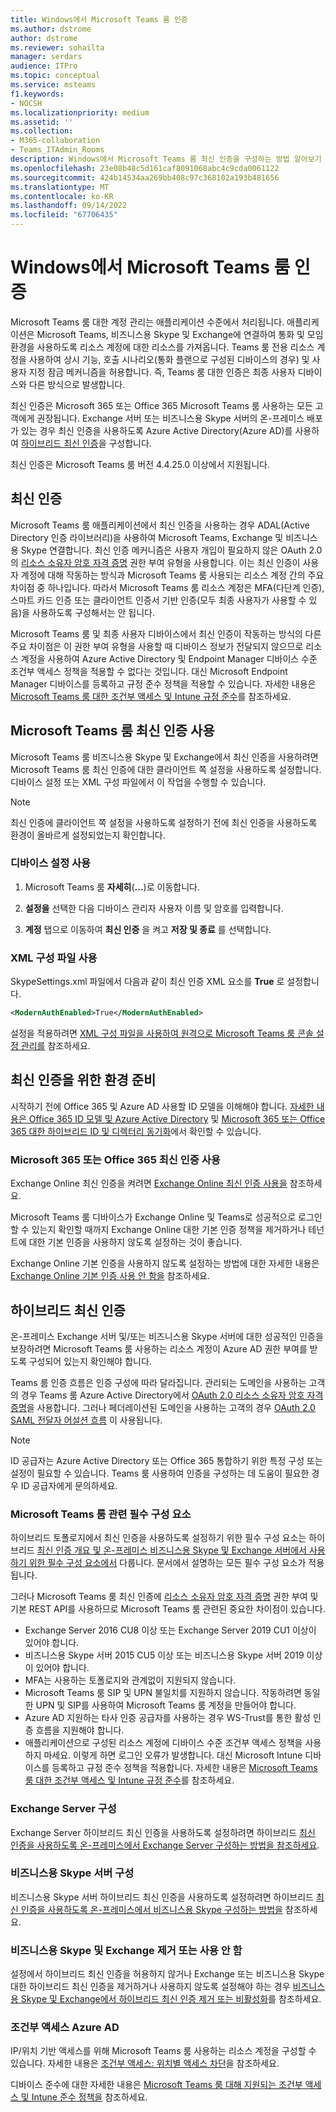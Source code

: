 ```yaml
---
title: Windows에서 Microsoft Teams 룸 인증
ms.author: dstrome
author: dstrome
ms.reviewer: sohailta
manager: serdars
audience: ITPro
ms.topic: conceptual
ms.service: msteams
f1.keywords:
- NOCSH
ms.localizationpriority: medium
ms.assetid: ''
ms.collection:
- M365-collaboration
- Teams_ITAdmin_Rooms
description: Windows에서 Microsoft Teams 룸 최신 인증을 구성하는 방법 알아보기
ms.openlocfilehash: 23e08b48c5d161caf8091068abc4c9cda0061122
ms.sourcegitcommit: 424b14534aa269bb408c97c368102a193b481656
ms.translationtype: MT
ms.contentlocale: ko-KR
ms.lasthandoff: 09/14/2022
ms.locfileid: "67706435"
---
```

# <a name="authentication-in-microsoft-teams-rooms-on-windows"></a>Windows에서 Microsoft Teams 룸 인증

Microsoft Teams 룸 대한 계정 관리는 애플리케이션 수준에서 처리됩니다. 애플리케이션은 Microsoft Teams, 비즈니스용 Skype 및 Exchange에 연결하여 통화 및 모임 환경을 사용하도록 리소스 계정에 대한 리소스를 가져옵니다. Teams 룸 전용 리소스 계정을 사용하여 상시 기능, 호출 시나리오(통화 플랜으로 구성된 디바이스의 경우) 및 사용자 지정 잠금 메커니즘을 허용합니다. 즉, Teams 룸 대한 인증은 최종 사용자 디바이스와 다른 방식으로 발생합니다.  

최신 인증은 Microsoft 365 또는 Office 365 Microsoft Teams 룸 사용하는 모든 고객에게 권장됩니다. Exchange 서버 또는 비즈니스용 Skype 서버의 온-프레미스 배포가 있는 경우 최신 인증을 사용하도록 Azure Active Directory(Azure AD)를 사용하여 [하이브리드 최신 인증](/office365/enterprise/hybrid-modern-auth-overview)을 구성합니다.

최신 인증은 Microsoft Teams 룸 버전 4.4.25.0 이상에서 지원됩니다.

## <a name="modern-authentication"></a>최신 인증

Microsoft Teams 룸 애플리케이션에서 최신 인증을 사용하는 경우 ADAL(Active Directory 인증 라이브러리)을 사용하여 Microsoft Teams, Exchange 및 비즈니스용 Skype 연결합니다. 최신 인증 메커니즘은 사용자 개입이 필요하지 않은 OAuth 2.0의 [리소스 소유자 암호 자격 증명](/azure/active-directory/develop/v2-oauth-ropc) 권한 부여 유형을 사용합니다. 이는 최신 인증이 사용자 계정에 대해 작동하는 방식과 Microsoft Teams 룸 사용되는 리소스 계정 간의 주요 차이점 중 하나입니다. 따라서 Microsoft Teams 룸 리소스 계정은 MFA(다단계 인증), 스마트 카드 인증 또는 클라이언트 인증서 기반 인증(모두 최종 사용자가 사용할 수 있음)을 사용하도록 구성해서는 안 됩니다.

Microsoft Teams 룸 및 최종 사용자 디바이스에서 최신 인증이 작동하는 방식의 다른 주요 차이점은 이 권한 부여 유형을 사용할 때 디바이스 정보가 전달되지 않으므로 리소스 계정을 사용하여 Azure Active Directory 및 Endpoint Manager 디바이스 수준 조건부 액세스 정책을 적용할 수 없다는 것입니다. 대신 Microsoft Endpoint Manager 디바이스를 등록하고 규정 준수 정책을 적용할 수 있습니다. 자세한 내용은 [Microsoft Teams 룸 대한 조건부 액세스 및 Intune 규정 준수](conditional-access-and-compliance-for-devices.md)를 참조하세요.

## <a name="enable-modern-authentication-on-microsoft-teams-rooms"></a>Microsoft Teams 룸 최신 인증 사용

Microsoft Teams 룸 비즈니스용 Skype 및 Exchange에서 최신 인증을 사용하려면 Microsoft Teams 룸 최신 인증에 대한 클라이언트 쪽 설정을 사용하도록 설정합니다. 디바이스 설정 또는 XML 구성 파일에서 이 작업을 수행할 수 있습니다.

> [!NOTE]
> 최신 인증에 클라이언트 쪽 설정을 사용하도록 설정하기 전에 최신 인증을 사용하도록 환경이 올바르게 설정되었는지 확인합니다.

### <a name="using-device-settings"></a>디바이스 설정 사용

1. Microsoft Teams 룸 **자세히**(**...**)로 이동합니다.
    
2. **설정을** 선택한 다음 디바이스 관리자 사용자 이름 및 암호를 입력합니다.
3. **계정** 탭으로 이동하여 **최신 인증** 을 켜고 **저장 및 종료** 를 선택합니다.

### <a name="using-the-xml-config-file"></a>XML 구성 파일 사용

SkypeSettings.xml 파일에서 다음과 같이 최신 인증 XML 요소를 **True** 로 설정합니다.

```XML
<ModernAuthEnabled>True</ModernAuthEnabled>
```

설정을 적용하려면 [XML 구성 파일을 사용하여 원격으로 Microsoft Teams 룸 콘솔 설정 관리를](xml-config-file.md) 참조하세요.

## <a name="prepare-your-environment-for-modern-authentication"></a>최신 인증을 위한 환경 준비

시작하기 전에 Office 365 및 Azure AD 사용할 ID 모델을 이해해야 합니다. [자세한 내용은 Office 365 ID 모델 및 Azure Active Directory](/Office365/Enterprise/about-office-365-identity) 및 [Microsoft 365 또는 Office 365 대한 하이브리드 ID 및 디렉터리 동기화](/Office365/Enterprise/plan-for-directory-synchronization)에서 확인할 수 있습니다.

### <a name="enable-modern-authentication-in-microsoft-365-or-office-365"></a>Microsoft 365 또는 Office 365 최신 인증 사용

Exchange Online 최신 인증을 켜려면 [Exchange Online 최신 인증 사용을](/exchange/clients-and-mobile-in-exchange-online/enable-or-disable-modern-authentication-in-exchange-online) 참조하세요.

Microsoft Teams 룸 디바이스가 Exchange Online 및 Teams로 성공적으로 로그인할 수 있는지 확인할 때까지 Exchange Online 대한 기본 인증 정책을 제거하거나 테넌트에 대한 기본 인증을 사용하지 않도록 설정하는 것이 좋습니다.

Exchange Online 기본 인증을 사용하지 않도록 설정하는 방법에 대한 자세한 내용은 [Exchange Online 기본 인증 사용 안 함을](/exchange/clients-and-mobile-in-exchange-online/disable-basic-authentication-in-exchange-online) 참조하세요.

## <a name="hybrid-modern-authentication"></a>하이브리드 최신 인증

온-프레미스 Exchange 서버 및/또는 비즈니스용 Skype 서버에 대한 성공적인 인증을 보장하려면 Microsoft Teams 룸 사용하는 리소스 계정이 Azure AD 권한 부여를 받도록 구성되어 있는지 확인해야 합니다.

Teams 룸 인증 흐름은 인증 구성에 따라 달라집니다. 관리되는 도메인을 사용하는 고객의 경우 Teams 룸 Azure Active Directory에서 [OAuth 2.0 리소스 소유자 암호 자격 증명](/azure/active-directory/develop/v2-oauth-ropc)을 사용합니다. 그러나 페더레이션된 도메인을 사용하는 고객의 경우 [OAuth 2.0 SAML 전달자 어설션 흐름](/azure/active-directory/develop/v2-saml-bearer-assertion) 이 사용됩니다.

> [!NOTE]
> ID 공급자는 Azure Active Directory 또는 Office 365 통합하기 위한 특정 구성 또는 설정이 필요할 수 있습니다. Teams 룸 사용하여 인증을 구성하는 데 도움이 필요한 경우 ID 공급자에게 문의하세요.


### <a name="prerequisites-specific-to-microsoft-teams-rooms"></a>Microsoft Teams 룸 관련 필수 구성 요소

하이브리드 토폴로지에서 최신 인증을 사용하도록 설정하기 위한 필수 구성 요소는 하이브리드 [최신 인증 개요 및 온-프레미스 비즈니스용 Skype 및 Exchange 서버에서 사용하기 위한 필수 구성 요소에서](/office365/enterprise/hybrid-modern-auth-overview) 다룹니다. 문서에서 설명하는 모든 필수 구성 요소가 적용됩니다.

그러나 Microsoft Teams 룸 최신 인증에 [리소스 소유자 암호 자격 증명](https://tools.ietf.org/html/rfc6749#section-1.3.3) 권한 부여 및 기본 REST API를 사용하므로 Microsoft Teams 룸 관련된 중요한 차이점이 있습니다.

- Exchange Server 2016 CU8 이상 또는 Exchange Server 2019 CU1 이상이 있어야 합니다.
- 비즈니스용 Skype 서버 2015 CU5 이상 또는 비즈니스용 Skype 서버 2019 이상이 있어야 합니다.
- MFA는 사용하는 토폴로지와 관계없이 지원되지 않습니다.
- Microsoft Teams 룸 SIP 및 UPN 불일치를 지원하지 않습니다. 작동하려면 동일한 UPN 및 SIP를 사용하여 Microsoft Teams 룸 계정을 만들어야 합니다.
- Azure AD 지원하는 타사 인증 공급자를 사용하는 경우 WS-Trust를 통한 활성 인증 흐름을 지원해야 합니다.
- 애플리케이션으로 구성된 리소스 계정에 디바이스 수준 조건부 액세스 정책을 사용하지 마세요. 이렇게 하면 로그인 오류가 발생합니다. 대신 Microsoft Intune 디바이스를 등록하고 규정 준수 정책을 적용합니다. 자세한 내용은 [Microsoft Teams 룸 대한 조건부 액세스 및 Intune 규정 준수](conditional-access-and-compliance-for-devices.md)를 참조하세요.

### <a name="configure-exchange-server"></a>Exchange Server 구성

Exchange Server 하이브리드 최신 인증을 사용하도록 설정하려면 하이브리드 [최신 인증을 사용하도록 온-프레미스에서 Exchange Server 구성하는 방법을 참조하세요](/Office365/Enterprise/configure-exchange-server-for-hybrid-modern-authentication).

### <a name="configure-skype-for-business-server"></a>비즈니스용 Skype 서버 구성

비즈니스용 Skype 서버 하이브리드 최신 인증을 사용하도록 설정하려면 하이브리드 [최신 인증을 사용하도록 온-프레미스에서 비즈니스용 Skype 구성하는 방법을](/Office365/Enterprise/configure-exchange-server-for-hybrid-modern-authentication) 참조하세요.

### <a name="remove-or-disable-skype-for-business-and-exchange"></a>비즈니스용 Skype 및 Exchange 제거 또는 사용 안 함

설정에서 하이브리드 최신 인증을 허용하지 않거나 Exchange 또는 비즈니스용 Skype 대한 하이브리드 최신 인증을 제거하거나 사용하지 않도록 설정해야 하는 경우 [비즈니스용 Skype 및 Exchange에서 하이브리드 최신 인증 제거 또는 비활성화](/Office365/Enterprise/remove-or-disable-hybrid-modern-authentication-from-skype-for-business-and-excha)를 참조하세요.

### <a name="azure-ad-conditional-access"></a>조건부 액세스 Azure AD

IP/위치 기반 액세스를 위해 Microsoft Teams 룸 사용하는 리소스 계정을 구성할 수 있습니다. 자세한 내용은 [조건부 액세스: 위치별 액세스 차단](/azure/active-directory/conditional-access/howto-conditional-access-policy-location)을 참조하세요.

디바이스 준수에 대한 자세한 내용은 [Microsoft Teams 룸 대해 지원되는 조건부 액세스 및 Intune 준수 정책을](supported-ca-and-compliance-policies.md) 참조하세요.
